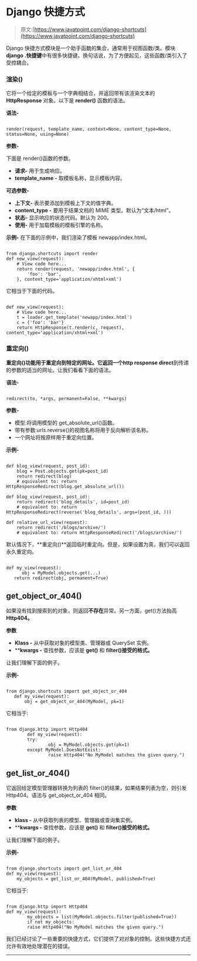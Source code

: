 # Django 快捷方式

> 原文:[https://www.javatpoint.com/django-shortcuts](https://www.javatpoint.com/django-shortcuts)

Django 快捷方式模块是一个助手函数的集合，通常用于视图函数/类。模块 **django .快捷键**中有很多快捷键。换句话说，为了方便起见，这些函数/类引入了受控耦合。

### 渲染()

它将一个给定的模板与一个字典相结合，并返回带有该渲染文本的 **HttpResponse** 对象。以下是 **render()** 函数的语法。

**语法-**

```

render(request, template_name, context=None, content_type=None, status=None, using=None)

```

**参数-**

下面是 render()函数的参数。

*   **请求-** 用于生成响应。
*   **template_name -** 取模板名称，显示模板内容。

**可选参数-**

*   **上下文-** 表示要添加到模板上下文的值字典。
*   **content_type -** 要用于结果文档的 MIME 类型。默认为“文本/html”。
*   **状态-** 显示响应的状态代码。默认为 200。
*   **使用-** 用于加载模板的模板引擎的名称。

**示例-** 在下面的示例中，我们渲染了模板 newapp/index.html。

```

from django.shortcuts import render
def new_view(request):
    # View code here...
    return render(request, 'newapp/index.html', {
        'foo': 'bar',
    }, content_type='application/xhtml+xml')

```

它相当于下面的代码。

```

def new_view(request):
    # View code here...
    t = loader.get_template('newapp/index.html')
    c = {'foo': 'bar'}
    return HttpResponse(t.render(c, request), content_type='application/xhtml+xml')

```

### 重定向()

**重定向()**功能用于重定向到特定的网址。它返回一个**http response direct**到传递的参数的适当的网址。让我们看看下面的语法。

**语法-**

```

redirect(to, *args, permanent=False, **kwargs)

```

**参数-**

*   模型:将调用模型的 get_absolute_url()函数。
*   带有参数:urls.reverse()的视图名称将用于反向解析该名称。
*   一个网址将按原样用于重定向位置。

**示例-**

```

def blog_view(request, post_id):
    blog = Post.objects.get(pk=post_id)
    return redirect(blog)
    # equivalent to: return HttpResponseRedirect(blog.get_absolute_url())

def blog_view(request, post_id):
    return redirect('blog_details', id=post_id)
    # equivalent to: return HttpResponseRedirect(reverse('blog_details', args=(post_id, )))

def relative_url_view(request):
    return redirect('/blogs/archive/')
    # equivalent to: return HttpResponseRedirect('/blogs/archive/')

```

默认情况下，**重定向()**返回临时重定向。但是，如果设置为真，我们可以返回永久重定向。

```

def my_view(request):
      obj = MyModel.objects.get(...)
   return redirect(obj, permanent=True)

```

## get_object_or_404()

如果没有找到搜索到的对象，则返回**不存在**异常。另一方面，get()方法抬高 **Http404。**

**参数**

*   **Klass -** 从中获取对象的模型类、管理器或 QuerySet 实例。
*   ****kwargs -** 查找参数，应该是 **get()** 和 **filter()接受的格式。**

让我们理解下面的例子。

**示例-**

```

from django.shortcuts import get_object_or_404
   def my_view(request):
       obj = get_object_or_404(MyModel, pk=1)

```

它相当于:

```

from django.http import Http404 
        def my_view(request):
    	try:
        		obj = MyModel.objects.get(pk=1)
    	except MyModel.DoesNotExist:
        		raise Http404("No MyModel matches the given query.")

```

## get_list_or_404()

它返回给定模型管理器转换为列表的 filter()的结果，如果结果列表为空，则引发 Http404。语法与 get_object_or_404 相同。

**参数**

*   **klass -** 从中获取列表的模型、管理器或查询集实例。
*   ****kwargs -** 查找参数，应该是 **get()** 和 **filter()接受的格式。**

让我们理解下面的例子。

**示例-**

```

from django.shortcuts import get_list_or_404
def my_view(request):
    my_objects = get_list_or_404(MyModel, published=True)

```

它相当于:

```

from django.http import Http404
def my_view(request):
        my_objects = list(MyModel.objects.filter(published=True))
        if not my_objects:
        raise Http404("No MyModel matches the given query.")

```

我们已经讨论了一些重要的快捷方式，它们提供了对对象的控制。这些快捷方式还允许有效地处理潜在的错误。

* * *
